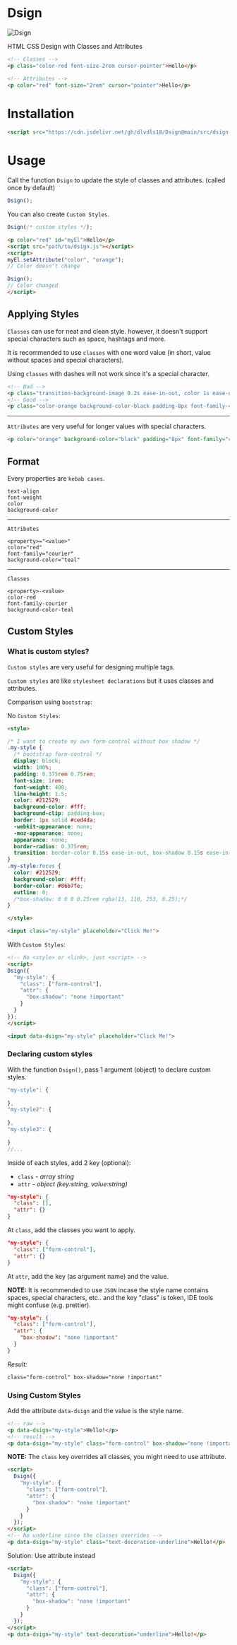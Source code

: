# Dsign

![Dsign](dsign.png)

HTML CSS Design with Classes and Attributes

```html
<!-- Classes -->
<p class="color-red font-size-2rem cursor-pointer">Hello</p>

<!-- Attributes -->
<p color="red" font-size="2rem" cursor="pointer">Hello</p>
```

# Installation

```html
<script src="https://cdn.jsdelivr.net/gh/dlvdls18/Dsign@main/src/dsign.js"></script>
```

# Usage

Call the function `Dsign` to update the style of classes and attributes. (called once by default)

```js
Dsign();
```

You can also create `Custom Styles`.

```js
Dsign(/* custom styles */);
```

```html
<p color="red" id="myEl">Hello</p>
<script src="path/to/dsign.js"></script>
<script>
myEl.setAttribute("color", "orange");
// Color doesn't change

Dsign();
// Color changed
</script>
```

## Applying Styles

`Classes` can use for neat and clean style. however, it doesn't support special characters such as space, hashtags and more.

It is recommended to use `classes` with one word value (in short, value without spaces and special characters).

Using `classes` with dashes will not work since it's a special character.

```html
<!-- Bad -->
<p class="transition-background-image 0.2s ease-in-out, color 1s ease-out background-image-linear-gradient(to bottom, red, blue) font-family-var(--my-font)">Hello</p>
<!-- Good -->
<p class="color-orange background-color-black padding-8px font-family-courier">Hello</p>
```

***


`Attributes` are very useful for longer values with special characters.

```html
<p color="orange" background-color="black" padding="8px" font-family="courier">Hello</p>
```

## Format

Every properties are `kebab cases`.

```
text-align
font-weight
color
background-color
```

***

`Attributes`

```
<property>="<value>"
color="red"
font-family="courier"
background-color="teal"
```

***

`Classes`


```
<property>-<value>
color-red
font-family-courier
background-color-teal
```


## Custom Styles


### What is custom styles?

`Custom styles` are very useful for designing multiple tags.

`Custom styles` are like `stylesheet declarations` but it uses classes and attributes.

Comparison using `bootstrap`:


No `Custom Styles`:

```html
<style>

/* I want to create my own form-control without box shadow */
.my-style {
  /* bootstrap form-control */
  display: block;
  width: 100%;
  padding: 0.375rem 0.75rem;
  font-size: 1rem;
  font-weight: 400;
  line-height: 1.5;
  color: #212529;
  background-color: #fff;
  background-clip: padding-box;
  border: 1px solid #ced4da;
  -webkit-appearance: none;
  -moz-appearance: none;
  appearance: none;
  border-radius: 0.375rem;
  transition: border-color 0.15s ease-in-out, box-shadow 0.15s ease-in-out;
}
.my-style:focus {
  color: #212529;
  background-color: #fff;
  border-color: #86b7fe;
  outline: 0;
  /*box-shadow: 0 0 0 0.25rem rgba(13, 110, 253, 0.25);*/
}

</style>

<input class="my-style" placeholder="Click Me!">
```


With `Custom Styles`:

```html
<!-- No <style> or <link>, just <script> -->
<script>
Dsign({
  "my-style": {
    "class": ["form-control"],
    "attr": {
      "box-shadow": "none !important"
    }
  }
});
</script>

<input data-dsign="my-style" placeholder="Click Me!">
```


### Declaring custom styles

With the function `Dsign()`, pass 1 argument (object) to declare custom styles.


```js
"my-style": {
  
},
"my-style2": {
  
},
"my-style3": {
  
}
//...
```

Inside of each styles, add 2 key (optional):

- `class` - _array string_
- `attr` - _object (key:string, value:string)_


```json
"my-style": {
  "class": [],
  "attr": {}
}
```


At `class`, add the classes you want to apply.

```json
"my-style": {
  "class": ["form-control"],
  "attr": {}
}
```


At `attr`, add the key (as argument name) and the value.

**NOTE:** It is recommended to use `JSON` incase the style name contains spaces, special characters, etc.. and the key "class" is token, IDE tools might confuse (e.g. prettier).

```json
"my-style": {
  "class": ["form-control"],
  "attr": {
    "box-shadow": "none !important"
  }
}
```


_Result:_

```txt
class="form-control" box-shadow="none !important"
```



### Using Custom Styles

Add the attribute `data-dsign` and the value is the style name.


```html
<!-- raw -->
<p data-dsign="my-style">Hello!</p>
<!-- result -->
<p data-dsign="my-style" class="form-control" box-shadow="none !important">Hello!</p>
```


**NOTE:** The `class` key overrides all classes, you might need to use attribute.

```html
<script>
  Dsign({
    "my-style": {
      "class": ["form-control"],
      "attr": {
        "box-shadow": "none !important"
      }
    }
  });
</script>
<!-- No underline since the classes overrides -->
<p data-dsign="my-style" class="text-decoration-underline">Hello!</p>
```


Solution: Use attribute instead

```html
<script>
  Dsign({
    "my-style": {
      "class": ["form-control"],
      "attr": {
        "box-shadow": "none !important"
      }
    }
  });
</script>
<p data-dsign="my-style" text-decoration="underline">Hello!</p>
```
